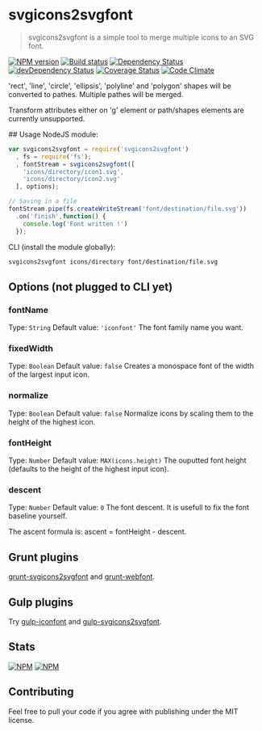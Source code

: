 # svgicons2svgfont
> svgicons2svgfont is a simple tool to merge multiple icons to an SVG font.

[![NPM version](https://badge.fury.io/js/svgicons2svgfont.png)](https://npmjs.org/package/svgicons2svgfont) [![Build status](https://secure.travis-ci.org/nfroidure/svgicons2svgfont.png)](https://travis-ci.org/nfroidure/svgicons2svgfont) [![Dependency Status](https://david-dm.org/nfroidure/svgicons2svgfont.png)](https://david-dm.org/nfroidure/svgicons2svgfont) [![devDependency Status](https://david-dm.org/nfroidure/svgicons2svgfont/dev-status.png)](https://david-dm.org/nfroidure/svgicons2svgfont#info=devDependencies) [![Coverage Status](https://coveralls.io/repos/nfroidure/svgicons2svgfont/badge.png?branch=master)](https://coveralls.io/r/nfroidure/svgicons2svgfont?branch=master) [![Code Climate](https://codeclimate.com/github/nfroidure/svgicons2svgfont.png)](https://codeclimate.com/github/nfroidure/svgicons2svgfont)

'rect', 'line', 'circle', 'ellipsis', 'polyline' and 'polygon' shapes will be
 converted to pathes. Multiple pathes will be merged.

Transform attributes either on 'g' element or path/shapes elements are
 currently unsupported.

## Usage
NodeJS module:
```js
var svgicons2svgfont = require('svgicons2svgfont')
  , fs = require('fs');
  , fontStream = svgicons2svgfont([
    'icons/directory/icon1.svg',
    'icons/directory/icon2.svg'
  ], options);

// Saving in a file
fontStream.pipe(fs.createWriteStream('font/destination/file.svg'))
  .on('finish',function() {
    console.log('Font written !')
  });
```

CLI (install the module globally):
```sh
svgicons2svgfont icons/directory font/destination/file.svg
```

## Options (not plugged to CLI yet)

### fontName
Type: `String`
Default value: `'iconfont'`
The font family name you want.

### fixedWidth
Type: `Boolean`
Default value: `false`
Creates a monospace font of the width of the largest input icon.

### normalize
Type: `Boolean`
Default value: `false`
Normalize icons by scaling them to the height of the highest icon.

### fontHeight
Type: `Number`
Default value: `MAX(icons.height)`
The ouputted font height  (defaults to the height of the highest input icon).

### descent
Type: `Number`
Default value: `0`
The font descent. It is usefull to fix the font baseline yourself.

The ascent formula is: ascent = fontHeight - descent.


## Grunt plugins

[grunt-svgicons2svgfont](https://github.com/nfroidure/grunt-svgicons2svgfont)
 and [grunt-webfont](https://github.com/nfroidure/grunt-webfont).

## Gulp plugins

Try [gulp-iconfont](https://github.com/nfroidure/gulp-iconfont) and 
  [gulp-svgicons2svgfont](https://github.com/nfroidure/gulp-svgicons2svgfont).

## Stats

[![NPM](https://nodei.co/npm/svgicons2svgfont.png?downloads=true&stars=true)](https://nodei.co/npm/svgicon2svgfont/)
[![NPM](https://nodei.co/npm-dl/svgicons2svgfont.png)](https://nodei.co/npm/svgicon2svgfont/)

## Contributing
Feel free to pull your code if you agree with publishing under the MIT license.

